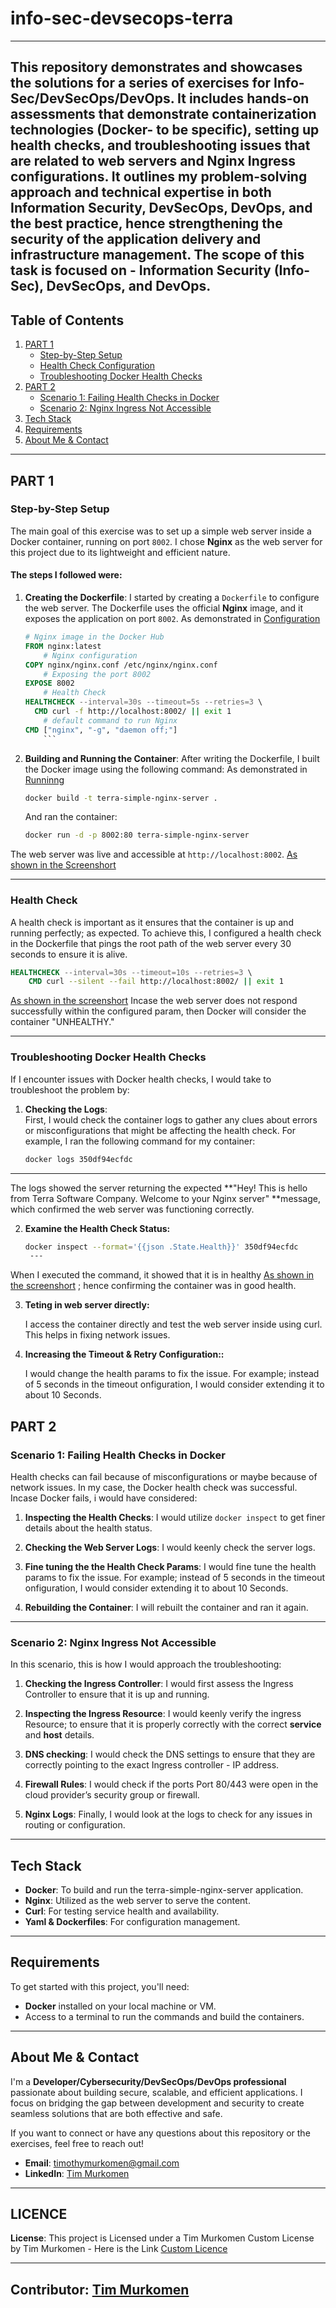 # info-sec-devsecops-terra
---
This repository demonstrates and showcases the solutions for a series of exercises for Info-Sec/DevSecOps/DevOps. It includes hands-on assessments that demonstrate containerization technologies (Docker- to be specific), setting up health checks, and troubleshooting issues that are related to web servers and Nginx Ingress configurations. It outlines my problem-solving approach and technical expertise in both Information Security, DevSecOps, DevOps, and the best practice, hence strengthening the security of the application delivery and infrastructure management. The scope of this task is focused on - **Information Security (Info-Sec)**, **DevSecOps**, and **DevOps**.
---
## Table of Contents
1. [PART 1](#PART-1)
    - [Step-by-Step Setup](#step-by-step-setup)
    - [Health Check Configuration](#health-check)
    - [Troubleshooting Docker Health Checks](#troubleshooting-docker-health-checks)
2. [PART 2](#PART-2)
    - [Scenario 1: Failing Health Checks in Docker](#scenario-1-failing-health-checks-in-docker)
    - [Scenario 2: Nginx Ingress Not Accessible](#scenario-2-nginx-ingress-not-accessible)
3. [Tech Stack](#tech-stack)
4. [Requirements](#requirements)
5. [About Me & Contact](#about-me--contact)

---

## PART 1

### Step-by-Step Setup

The main goal of this exercise was to set up a simple web server inside a Docker container, running on port `8002`. I chose **Nginx** as the web server for this project due to its lightweight and efficient nature.

#### The steps I followed were:
1. **Creating the Dockerfile**: I started by creating a `Dockerfile` to configure the web server. The Dockerfile uses the official **Nginx** image, and it exposes the application on port `8002`.
   As demonstrated in [Configuration](https://github.com/Timoo20/info-sec-devops-devsecops-terra/blob/main/Dockerfile)
    ```Dockerfile
    # Nginx image in the Docker Hub
    FROM nginx:latest
        # Nginx configuration
    COPY nginx/nginx.conf /etc/nginx/nginx.conf
        # Exposing the port 8002
    EXPOSE 8002
        # Health Check
    HEALTHCHECK --interval=30s --timeout=5s --retries=3 \
      CMD curl -f http://localhost:8002/ || exit 1
        # default command to run Nginx
    CMD ["nginx", "-g", "daemon off;"]
        ```
2. **Building and Running the Container**:
   After writing the Dockerfile, I built the Docker image using the following command:
    As demonstrated in [Runninng](https://github.com/Timoo20/info-sec-devops-devsecops-terra/blob/main/.github/workflows/docker-build.yml)
   ```bash
   docker build -t terra-simple-nginx-server .
   ```
   And ran the container:
   ```bash
   docker run -d -p 8002:80 terra-simple-nginx-server
   ```
The web server was live and accessible at `http://localhost:8002`. [As shown in the Screenshort](https://github.com/Timoo20/info-sec-devops-devsecops-terra/blob/main/images-screenshots/Validating%20in%20localhost.png)

---
### Health Check

A health check is important as it ensures that the container is up and running perfectly; as expected. To achieve this, I configured a health check in the Dockerfile that pings the root path of the web server every 30 seconds to ensure it is alive.

```Dockerfile
HEALTHCHECK --interval=30s --timeout=10s --retries=3 \
    CMD curl --silent --fail http://localhost:8002/ || exit 1
```
[As shown in the screenshort](https://github.com/Timoo20/info-sec-devops-devsecops-terra/blob/main/images-screenshots/Health-Container-Status.png) 
Incase the web server does not respond successfully within the configured param, then Docker will consider the container "UNHEALTHY."

---

### Troubleshooting Docker Health Checks

If I encounter issues with Docker health checks, I would take to troubleshoot the problem by:

1. **Checking the Logs**:  
   First, I would check the container logs to gather any clues about errors or misconfigurations that might be affecting the health check. For example, I ran the following command for my container:
   ```bash
   docker logs 350df94ecfdc
---
The logs showed the server returning the expected **"Hey! This is hello from Terra Software Company. Welcome to your Nginx server" **message, which confirmed the web server was functioning correctly.

2. **Examine the Health Check Status:**

   ```bash
   docker inspect --format='{{json .State.Health}}' 350df94ecfdc
    ---

When I executed the command, it showed that it is in healthy [As shown in the screenshort](https://github.com/Timoo20/info-sec-devops-devsecops-terra/blob/main/images-screenshots/Health-Container-Status.png) ; hence confirming the container was in good health. 


3. **Teting in web server directly:**

   I access the container directly and test the web server inside using curl. This helps in fixing network issues.
  

4. **Increasing the Timeout & Retry Configuration::**

   I would change the health params to fix the issue. For example; instead of 5 seconds in the timeout onfiguration, I would consider extending it to about 10 Seconds. 
  


## PART 2

### Scenario 1: Failing Health Checks in Docker

Health checks can fail because of misconfigurations or maybe because of network issues. In my case, the Docker health check was successful. Incase Docker fails, i would have considered:

1. **Inspecting the Health Checks**: I would utilize `docker inspect` to get finer details about the health status. 
   
2. **Checking the Web Server Logs**: I would keenly check the server logs.

3. **Fine tuning the the Health Check Params**: I would fine tune the health params to fix the issue. For example; instead of 5 seconds in the timeout onfiguration, I would consider extending it to about 10 Seconds. 
  
4. **Rebuilding the Container**: I will rebuilt the  container and ran it again.

---

### Scenario 2: Nginx Ingress Not Accessible

In this scenario, this is how I would approach the troubleshooting:

1. **Checking the Ingress Controller**: I would first assess the Ingress Controller to ensure that it is up and running.

2. **Inspecting the Ingress Resource**: I would keenly verify the ingress Resource; to ensure that it is properly correctly with the correct **service** and **host** details.

3. **DNS checking**: I would check the DNS settings to ensure that they are correctly pointing to the exact Ingress controller - IP address.

4. **Firewall Rules**: I would check if the ports Port 80/443 were open in the cloud provider’s security group or firewall.

5. **Nginx Logs**: Finally, I would look at the logs to check for any issues in routing or configuration.

---

## Tech Stack

- **Docker**: To build and run the terra-simple-nginx-server application.
- **Nginx**: Utilized as the web server to serve the content.
- **Curl**: For testing service health and availability.
- **Yaml & Dockerfiles**: For configuration management.

---

## Requirements

To get started with this project, you'll need:

- **Docker** installed on your local machine or VM.
- Access to a terminal to run the commands and build the containers.

---
## About Me & Contact

I'm a **Developer/Cybersecurity/DevSecOps/DevOps professional** passionate about building secure, scalable, and efficient applications. I focus on bridging the gap between development and security to create seamless solutions that are both effective and safe.

If you want to connect or have any questions about this repository or the exercises, feel free to reach out!

- **Email**: [timothymurkomen@gmail.com](mailto:timothymurkomen@gmail.com)
- **LinkedIn**: [Tim Murkomen](https://www.linkedin.com/in/timoo20/)
---
## LICENCE
**License**: This project is Licensed under a Tim Murkomen Custom License by Tim Murkomen - Here is the Link  [Custom Licence](https://github.com/Timoo20/info-sec-devops-devsecops-terra/blob/main/LICENSE)

---
Contributor: [Tim Murkomen](https://github.com/Timoo20) 
---
